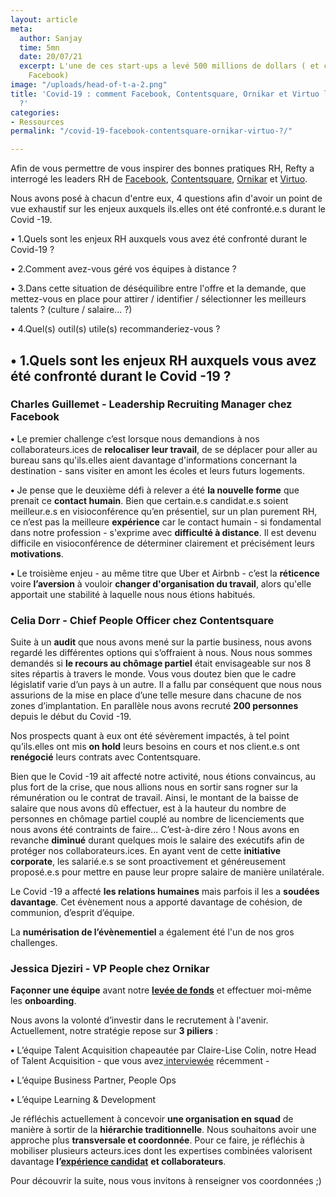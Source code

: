 ```yaml
---
layout: article
meta:
  author: Sanjay
  time: 5mn
  date: 20/07/21
  excerpt: L'une de ces start-ups a levé 500 millions de dollars ( et ce n'est pas
    Facebook)
image: "/uploads/head-of-t-a-2.png"
title: 'Covid-19 : comment Facebook, Contentsquare, Ornikar et Virtuo l''ont traversé
  ?'
categories:
- Ressources
permalink: "/covid-19-facebook-contentsquare-ornikar-virtuo-?/"

---
```

Afin de vous permettre de vous inspirer des bonnes pratiques RH, Refty a interrogé les leaders RH de [Facebook](https://fr-fr.facebook.com/), [Contentsquare](https://contentsquare.com/fr-fr/?utm_term=contentsquare&utm_source=adwords&utm_medium=ppc&utm_campaign=*Brand&hsa_src=g&hsa_kw=contentsquare&hsa_mt=e&hsa_net=adwords&hsa_ver=3&hsa_ad=494277179493&hsa_tgt=kwd-101016939406&hsa_acc=8441707280&hsa_cam=769974894&hsa_grp=39193051183&gclid=Cj0KCQjwxdSHBhCdARIsAG6zhlXcua53bq2AXLnvX8cBufDzbuwZ5Hrc-0P5qsLO-OOy2inLtBsxCGwaAqEiEALw_wcB), [Ornikar](https://www.ornikar.com/?wiz_medium=sea&wiz_source=google&wiz_campaign=706095015&wiz_term=ornikar&gclid=Cj0KCQjwxdSHBhCdARIsAG6zhlX2aFE2-F3-LIjNhkbCsGY8uBPebguagg6qcdGy_HglMJL2ZZ1iQsQaAmuFEALw_wcB) et [Virtuo](https://www.govirtuo.com/fr).

Nous avons posé à chacun d'entre eux, 4 questions afin d'avoir un point de vue exhaustif sur les enjeux auxquels ils.elles ont été confronté.e.s durant le Covid -19.

• 1.Quels sont les enjeux RH auxquels vous avez été confronté durant le Covid-19 ?

• 2.Comment avez-vous géré vos équipes à distance ?

• 3.Dans cette situation de déséquilibre entre l'offre et la demande, que mettez-vous en place pour attirer / identifier / sélectionner les meilleurs talents ? (culture / salaire... ?)

• 4.Quel(s) outil(s) utile(s) recommanderiez-vous ?

## • 1.Quels sont les enjeux RH auxquels vous avez été confronté durant le Covid -19 ?

### **Charles Guillemet - Leadership Recruiting Manager chez Facebook**

**•** Le premier challenge c’est lorsque nous demandions à nos collaborateurs.ices  de **relocaliser leur travail**, de se déplacer pour aller au bureau sans qu'ils.elles aient davantage d'informations concernant la destination - sans visiter en amont les écoles et leurs futurs logements.

**•** Je pense que le deuxième défi à relever a été **la nouvelle forme** que prenait ce **contact humain**. Bien que certain.e.s candidat.e.s soient meilleur.e.s en visioconférence qu’en présentiel, sur un plan purement RH, ce n’est pas la meilleure **expérience** car le contact humain - si fondamental dans notre profession - s'exprime avec **difficulté à distance**. Il est devenu difficile en visioconférence de déterminer clairement et précisément leurs **motivations**.

**•** Le troisième enjeu - au même titre que Uber et Airbnb - c’est la **réticence** voire **l’aversion** à vouloir **changer d'organisation du travail**, alors qu'elle apportait une stabilité à laquelle nous nous étions habitués.

### **Celia Dorr - Chief People Officer chez Contentsquare**

Suite à un **audit** que nous avons mené sur la partie business, nous avons regardé les différentes options qui s’offraient à nous. Nous nous sommes demandés si **le recours au chômage partiel** était envisageable sur nos 8 sites répartis à travers le monde. Vous vous doutez bien que le cadre législatif varie d’un pays à un autre. Il a fallu par conséquent que nous nous assurions de la mise en place d’une telle mesure dans chacune de nos zones d’implantation. En parallèle nous avons recruté **200 personnes** depuis le début du Covid -19.

Nos prospects quant à eux ont été sévèrement impactés, à tel point qu’ils.elles ont mis **on hold** leurs besoins en cours et nos client.e.s ont **renégocié** leurs contrats avec Contentsquare.

Bien que le Covid -19 ait affecté notre activité, nous étions convaincus, au plus fort de la crise, que nous allions nous en sortir sans rogner sur la rémunération ou le contrat de travail. Ainsi, le montant de la baisse de salaire que nous avons dû effectuer, est à la hauteur du nombre de personnes en chômage partiel couplé au nombre de licenciements que nous avons été contraints de faire... C’est-à-dire zéro ! Nous avons en revanche **diminué** durant quelques mois le salaire des exécutifs afin de protéger nos collaborateurs.ices. En ayant vent de cette **initiative corporate**, les salarié.e.s se sont proactivement et généreusement proposé.e.s pour mettre en pause leur propre salaire de manière unilatérale.

Le Covid -19 a affecté **les relations humaines** mais parfois il les a **soudées davantage**. Cet évènement nous a apporté davantage de cohésion, de communion, d’esprit d’équipe.

La **numérisation de l’évènementiel** a également été l'un de nos gros challenges.

### **Jessica Djeziri - VP People chez Ornikar**

**Façonner une équipe** avant notre [**levée de fonds**](https://www.maddyness.com/2021/04/22/ornikar-levee-100-millions-assurance-auto/https://www.maddyness.com/2021/04/22/ornikar-levee-100-millions-assurance-auto/) et effectuer moi-même les **onboarding**.

Nous avons la volonté d’investir dans le recrutement à l'avenir. Actuellement, notre stratégie repose sur **3 piliers** :

**•** L’équipe Talent Acquisition chapeautée par Claire-Lise Colin, notre Head of Talent Acquisition -  que vous avez[ interviewée](https://blog.refty.co/journee-type-head-of-talent-acquisition/) récemment -

**•** L’équipe Business Partner, People Ops

**•** L’équipe Learning & Development

Je réfléchis actuellement à concevoir **une organisation en squad** de manière à sortir de la **hiérarchie traditionnelle**. Nous souhaitons avoir une approche plus **transversale et coordonnée**. Pour ce faire, je réfléchis à mobiliser plusieurs acteurs.ices dont les expertises combinées valorisent davantage **l’**[**expérience candidat**](https://blog.refty.co/qu-est-ce-que-experience-candidat/) **et collaborateurs**.

Pour découvrir la suite, nous vous invitons à renseigner vos coordonnées ;)

<!--\[if lte IE 8\]>
<script charset="utf-8" type="text/javascript" src="//js.hsforms.net/forms/v2-legacy.js"></script>
<!\[endif\]-->
<script charset="utf-8" type="text/javascript" src="//js.hsforms.net/forms/v2.js"></script>
<script>
hbspt.forms.create({
region: "na1",
portalId: "9017898",
formId: "ab94b8b2-f480-4256-a428-4e24caab180c"
});
</script>